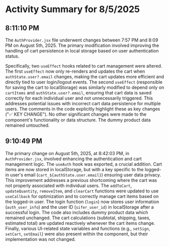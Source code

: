 # Activity Summary for 8/5/2025

## 8:11:10 PM
The `AuthProvider.jsx` file underwent changes between 7:57 PM and 8:09 PM on August 5th, 2025.  The primary modification involved improving the handling of cart persistence in local storage based on user authentication status.

Specifically, two `useEffect` hooks related to cart management were altered.  The first `useEffect` now only re-renders and updates the cart when `authState.user?.email` changes, making the cart updates more efficient and directly tied to user login/logout events. The second `useEffect` (responsible for saving the cart to localStorage) was similarly modified to depend only on `cartItems` and `authState.user?.email`, ensuring that cart data is saved correctly for each individual user and not unnecessarily triggered.  This addresses potential issues with incorrect cart data persistence for multiple users.  The comments in the code explicitly highlight these as key changes ("✅ KEY CHANGE").  No other significant changes were made to the component's functionality or data structure.  The dummy product data remained untouched.


## 9:10:49 PM
The primary change on August 5th, 2025, at 8:42:03 PM, in `AuthProvider.jsx`, involved enhancing the authentication and cart management logic.  The `useAuth` hook was exported, a crucial addition.  Cart items are now stored in localStorage, but with a key specific to the logged-in user's email (`cart_${authState.user.email}`) ensuring user data privacy. This improvement addresses a previous shortcoming where the cart was not properly associated with individual users.  The `addToCart`, `updateQuantity`, `removeItem`, and `clearCart` functions were updated to use `useCallback` for optimization and to correctly manage cart items based on the logged-in user.  The login function (`login`) now stores user information (`auth_user_info`) and the user ID (`sifer_user_id`) in localStorage after a successful login. The code also includes dummy product data which remained unchanged.  The cart calculations (subtotal, shipping, taxes, estimated total) are updated reactively whenever the cart items change.  Finally, various UI-related state variables and functions (e.g., `setSign`, `setCart`, `setEmail`) were also present within the component, but their implementation was not changed.
